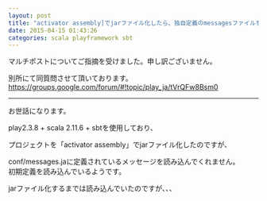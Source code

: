 ```yaml
---
layout: post
title: "activator assembly]でjarファイル化したら、独自定義のmessagesファイルを読み込まなくなった"
date: 2015-04-15 01:43:26
categories: scala playframework sbt
---
```

<p>マルチポストについてご指摘を受けました。申し訳ございません。</p>

<p>別所にて同質問させて頂いております。<br>
<a href="https://groups.google.com/forum/#!topic/play_ja/tVrQFw8Bsm0" rel="nofollow">https://groups.google.com/forum/#!topic/play_ja/tVrQFw8Bsm0</a></p>

<hr>

<p>お世話になります。</p>

<p>play2.3.8 + scala 2.11.6 + sbtを使用しており、</p>

<p>プロジェクトを「activator assembly」でjarファイル化したのですが、</p>

<p>conf/messages.jaに定義されているメッセージを読み込んでくれません。<br>
初期定義を読み込んでいるようです。</p>

<p>jarファイル化するまでは読み込んでいたのですが、、、</p>
